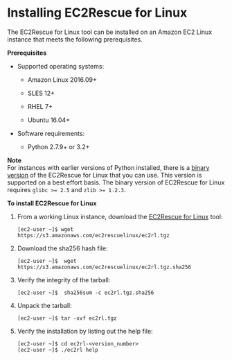 # Installing EC2Rescue for Linux<a name="ec2rl_install"></a>

The EC2Rescue for Linux tool can be installed on an Amazon EC2 Linux instance that meets the following prerequisites\.

**Prerequisites**

+ Supported operating systems:

  + Amazon Linux 2016\.09\+

  + SLES 12\+

  + RHEL 7\+

  + Ubuntu 16\.04\+

+ Software requirements:

  + Python 2\.7\.9\+ or 3\.2\+

**Note**  
For instances with earlier versions of Python installed, there is a [binary version](https://s3.amazonaws.com/ec2rescuelinux/ec2rl-binary.tgz) of the EC2Rescue for Linux that you can use\. This version is supported on a best effort basis\. The binary version of EC2Rescue for Linux requires `glibc >= 2.5` and `zlib >= 1.2.3`\.

**To install EC2Rescue for Linux**

1. From a working Linux instance, download the [EC2Rescue for Linux](https://s3.amazonaws.com/ec2rescuelinux/ec2rl.tgz) tool:

   ```
   [ec2-user ~]$ wget https://s3.amazonaws.com/ec2rescuelinux/ec2rl.tgz
   ```

1. Download the sha256 hash file:

   ```
   [ec2-user ~]$  wget https://s3.amazonaws.com/ec2rescuelinux/ec2rl.tgz.sha256
   ```

1. Verify the integrity of the tarball:

   ```
   [ec2-user ~]$  sha256sum -c ec2rl.tgz.sha256
   ```

1. Unpack the tarball:

   ```
   [ec2-user ~]$ tar -xvf ec2rl.tgz
   ```

1. Verify the installation by listing out the help file:

   ```
   [ec2-user ~]$ cd ec2rl-<version_number>
   [ec2-user ~]$ ./ec2rl help
   ```